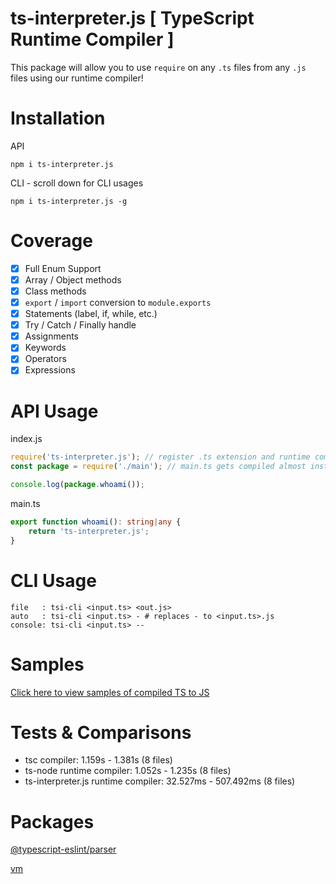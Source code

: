 # ts-interpreter.js [ TypeScript Runtime Compiler ]
This package will allow you to use `require` on any `.ts` files from any `.js` files using our runtime compiler!

#
# Installation
API
```
npm i ts-interpreter.js
```

CLI - scroll down for CLI usages
```
npm i ts-interpreter.js -g
```

# Coverage
- [x] Full Enum Support
- [x] Array / Object methods
- [x] Class methods
- [x] `export` / `import` conversion to `module.exports`
- [x] Statements (label, if, while, etc.)
- [x] Try / Catch / Finally handle
- [x] Assignments
- [x] Keywords
- [x] Operators
- [x] Expressions

# API Usage
index.js
```js
require('ts-interpreter.js'); // register .ts extension and runtime compiler
const package = require('./main'); // main.ts gets compiled almost instant during runtime

console.log(package.whoami());
```

main.ts
```ts
export function whoami(): string|any {
	return 'ts-interpreter.js';
}
```

# CLI Usage
```
file   : tsi-cli <input.ts> <out.js>
auto   : tsi-cli <input.ts> - # replaces - to <input.ts>.js
console: tsi-cli <input.ts> --
```

# Samples
[Click here to view samples of compiled TS to JS](https://github.com/kaisei-kto/ts-interpreter.js/tree/main/examples)

# Tests & Comparisons
- tsc compiler: 1.159s - 1.381s (8 files)
- ts-node runtime compiler: 1.052s - 1.235s (8 files)
- ts-interpreter.js runtime compiler: 32.527ms - 507.492ms (8 files)

# Packages
[@typescript-eslint/parser](https://npmjs.com/package/@typescript-eslint/parser)

[vm](https://npmjs.com/package/vm)